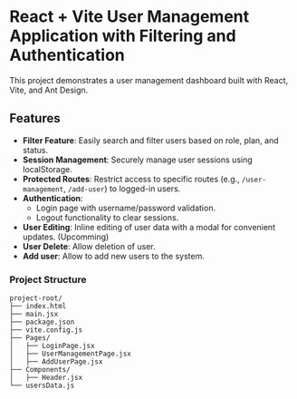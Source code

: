 # React + Vite User Management Application with Filtering and Authentication

This project demonstrates a user management dashboard built with React, Vite, and Ant Design.

## Features

- **Filter Feature**: Easily search and filter users based on role, plan, and status.
- **Session Management**: Securely manage user sessions using localStorage.
- **Protected Routes**: Restrict access to specific routes (e.g., `/user-management`, `/add-user`) to logged-in users.
- **Authentication**:
  - Login page with username/password validation.
  - Logout functionality to clear sessions.
- **User Editing**: Inline editing of user data with a modal for convenient updates. (Upcomming)
- **User Delete**: Allow deletion of user.
- **Add user**: Allow to add new users to the system.

### Project Structure
```
project-root/
├── index.html
├── main.jsx       
├── package.json
├── vite.config.js
├── Pages/
│   ├── LoginPage.jsx
│   ├── UserManagementPage.jsx
│   ├── AddUserPage.jsx   
├── Components/
│   ├── Header.jsx
└── usersData.js
```
